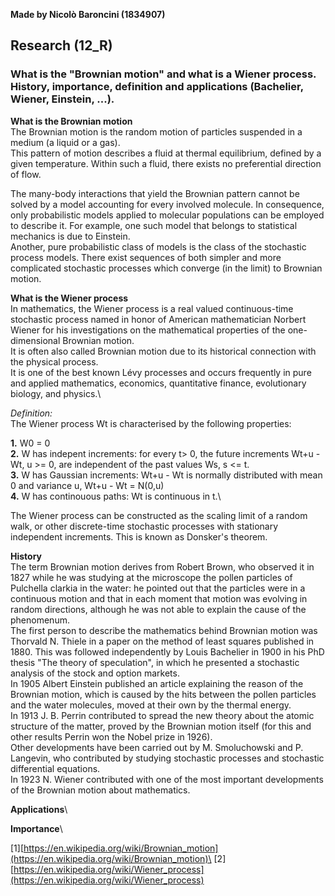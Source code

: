 **Made by Nicolò Baroncini (1834907)**

## Research (12_R)
### What is the "Brownian motion" and what is a Wiener process. History, importance, definition and applications (Bachelier, Wiener, Einstein, ...).

**What is the Brownian motion**\
The Brownian motion is the random motion of particles suspended in a medium (a liquid or a gas).\
This pattern of motion describes a fluid at thermal equilibrium, defined by a given temperature. Within such a fluid, there exists no preferential direction of flow.

The many-body interactions that yield the Brownian pattern cannot be solved by a model accounting for every involved molecule. In consequence, only probabilistic models applied to molecular populations can be employed to describe it. For example, one such model that belongs to statistical mechanics is due to Einstein.\
Another, pure probabilistic class of models is the class of the stochastic process models. There exist sequences of both simpler and more complicated stochastic processes which converge (in the limit) to Brownian motion.

**What is the Wiener process**\
In mathematics, the Wiener process is a real valued continuous-time stochastic process named in honor of American mathematician Norbert Wiener for his investigations on the mathematical properties of the one-dimensional Brownian motion.\
It is often also called Brownian motion due to its historical connection with the physical process.\
It is one of the best known Lévy processes and occurs frequently in pure and applied mathematics, economics, quantitative finance, evolutionary biology, and physics.\

*Definition:*\
The Wiener process Wt is characterised by the following properties:

**1.** W0 = 0 \
**2.** W has indepent increments: for every t> 0, the future increments Wt+u - Wt, u >= 0, are independent of the past values Ws, s <= t.  \
**3.** W has Gaussian increments: Wt+u - Wt is normally distributed with mean 0 and variance u, Wt+u - Wt = N(0,u)\
**4.** W has continouous paths: Wt is continuous in t.\

The Wiener process can be constructed as the scaling limit of a random walk, or other discrete-time stochastic processes with stationary independent increments. This is known as Donsker's theorem.

**History**\
The term Brownian motion derives from Robert Brown, who observed it in 1827 while he was studying at the microscope the pollen particles of Pulchella clarkia in the water: he pointed out that the particles were in a continuous motion and that in each moment that motion was evolving in random directions, although he was not able to explain the cause of the phenomenum.\
The first person to describe the mathematics behind Brownian motion was Thorvald N. Thiele in a paper on the method of least squares published in 1880. This was followed independently by Louis Bachelier in 1900 in his PhD thesis "The theory of speculation", in which he presented a stochastic analysis of the stock and option markets.\
In 1905 Albert Einstein published an article explaining the reason of the Brownian motion, which is caused by the hits between the pollen particles and the water molecules, moved at their own by the thermal energy.\
In 1913 J. B. Perrin contributed to spread the new theory about the atomic structure of the matter, proved by the Brownian motion itself (for this and other results Perrin won the Nobel prize in 1926).\
Other developments have been carried out by M. Smoluchowski and P. Langevin, who contributed by studying stochastic processes and stochastic differential equations.\
In 1923 N. Wiener contributed with one of the most important developments of the Brownian motion about mathematics.

**Applications**\

**Importance**\

[1][https://en.wikipedia.org/wiki/Brownian_motion](https://en.wikipedia.org/wiki/Brownian_motion)\
[2][https://en.wikipedia.org/wiki/Wiener_process](https://en.wikipedia.org/wiki/Wiener_process)
